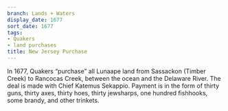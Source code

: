 ```yaml
---
branch: Lands + Waters
display_date: 1677
sort_date: 1677
tags:
- Quakers
- land purchases
title: New Jersey Purchase
---
```


In 1677, Quakers “purchase” all Lunaape land from Sassackon (Timber Creek) to Rancocas Creek, between the ocean and the Delaware River. The deal is made with Chief Katemus Sekappio. Payment is in the form of thirty guns, thirty axes, thirty hoes, thirty jewsharps, one hundred fishhooks, some brandy, and other trinkets.
